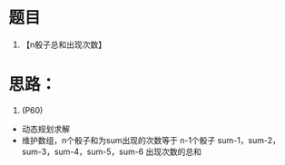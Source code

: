 # 题目
1. 【n骰子总和出现次数】
# 思路：
1. (P60)
- 动态规划求解
- 维护数组，n个骰子和为sum出现的次数等于 n-1个骰子 sum-1，sum-2，sum-3，sum-4，sum-5，sum-6 出现次数的总和